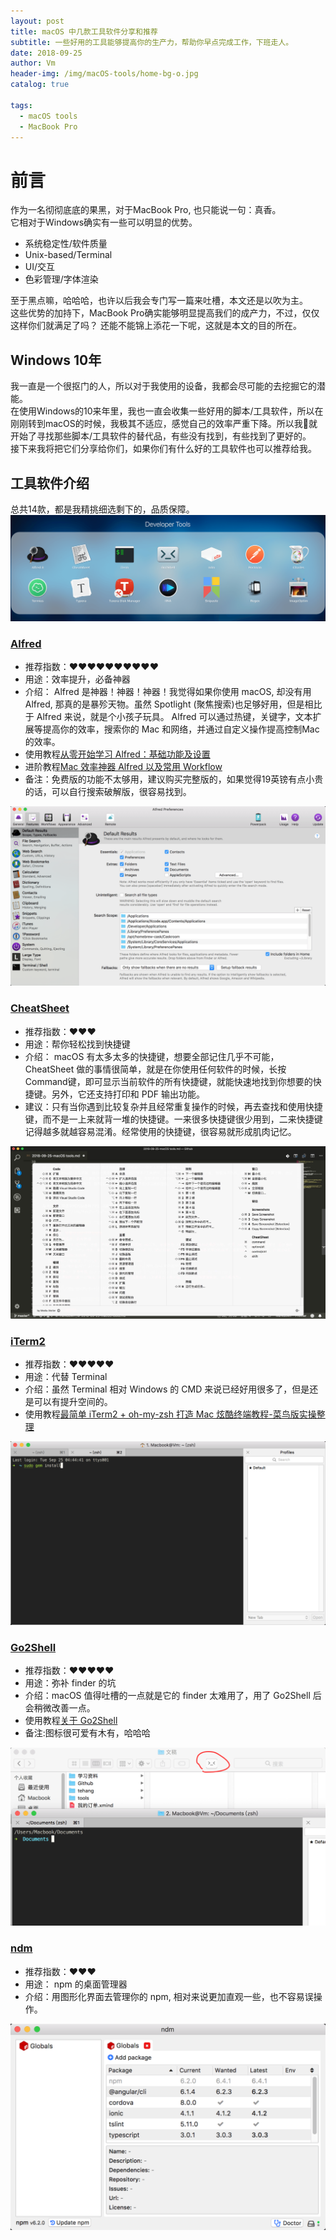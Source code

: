 ```yaml
---
layout: post
title: macOS 中几款工具软件分享和推荐
subtitle: 一些好用的工具能够提高你的生产力，帮助你早点完成工作，下班走人。
date: 2018-09-25
author: Vm
header-img: /img/macOS-tools/home-bg-o.jpg 
catalog: true

tags:
  - macOS tools
  - MacBook Pro
---
```


# 前言

作为一名彻彻底底的果黑，对于MacBook Pro, 也只能说一句：真香。  
它相对于Windows确实有一些可以明显的优势。

- 系统稳定性/软件质量
- Unix-based/Terminal
- UI/交互
- 色彩管理/字体渲染

至于黑点嘛，哈哈哈，也许以后我会专门写一篇来吐槽，本文还是以吹为主。  
这些优势的加持下，MacBook Pro确实能够明显提高我们的成产力，不过，仅仅这样你们就满足了吗？
还能不能锦上添花一下呢，这就是本文的目的所在。

## Windows 10年

我一直是一个很抠门的人，所以对于我使用的设备，我都会尽可能的去挖掘它的潜能。  
在使用Windows的10来年里，我也一直会收集一些好用的脚本/工具软件，所以在刚刚转到macOS的时候，我极其不适应，感觉自己的效率严重下降。所以我就开始了寻找那些脚本/工具软件的替代品，有些没有找到，有些找到了更好的。  
接下来我将把它们分享给你们，如果你们有什么好的工具软件也可以推荐给我。

## 工具软件介绍

总共14款，都是我精挑细选剩下的，品质保障。
![All tools](/img/macOS-tools/all-tools.png)

### [Alfred](https://www.alfredapp.com/)

- 推荐指数：❤️❤️❤️❤️❤️❤️❤️❤️❤️❤️
- 用途：效率提升，必备神器
- 介绍： Alfred 是神器！神器！神器！我觉得如果你使用 macOS, 却没有用 Alfred, 那真的是暴殄天物。虽然 Spotlight (聚焦搜索)也足够好用，但是相比于 Alfred 来说，就是个小孩子玩具。 Alfred 可以通过热键，关键字，文本扩展等提高你的效率，搜索你的 Mac 和网络，并通过自定义操作提高控制Mac的效率。
- 使用教程[从零开始学习 Alfred：基础功能及设置](https://sspai.com/post/32979)
- 进阶教程[Mac 效率神器 Alfred 以及常用 Workflow](https://www.jianshu.com/p/0e78168da7ab)
- 备注：免费版的功能不太够用，建议购买完整版的，如果觉得19英镑有点小贵的话，可以自行搜索破解版，很容易找到。

![Alfred](/img/macOS-tools/alfred.png)

### [CheatSheet](https://www.mediaatelier.com/CheatSheet/)

- 推荐指数：❤️❤️❤️
- 用途：帮你轻松找到快捷键
- 介绍： macOS 有太多太多的快捷键，想要全部记住几乎不可能， CheatSheet 做的事情很简单，就是在你使用任何软件的时候，长按Command键，即可显示当前软件的所有快捷键，就能快速地找到你想要的快捷键。另外，它还支持打印和 PDF 输出功能。
- 建议：只有当你遇到比较复杂并且经常重复操作的时候，再去查找和使用快捷键，而不是一上来就背一堆的快捷键。一来很多快捷键很少用到，二来快捷键记得越多就越容易混淆。经常使用的快捷键，很容易就形成肌肉记忆。

![Alfred](/img/macOS-tools/cheatsheet.png)

### [iTerm2](https://www.iterm2.com)

- 推荐指数：❤️❤️❤️❤️❤️
- 用途：代替 Terminal
- 介绍：虽然 Terminal 相对 Windows 的 CMD 来说已经好用很多了，但是还是可以有提升空间的。
- 使用教程[最简单 iTerm2 + oh-my-zsh 打造 Mac 炫酷终端教程-菜鸟版实操整理](https://www.jianshu.com/p/53eb1075f627)

![iTerm2](/img/macOS-tools/iTerm2.png)

### [Go2Shell](http://zipzapmac.com/go2shell)

- 推荐指数：❤️❤️❤️❤️❤️
- 用途：弥补 finder 的坑
- 介绍：macOS 值得吐槽的一点就是它的 finder 太难用了，用了 Go2Shell 后会稍微改善一点。
- 使用教程[关于 Go2Shell](https://www.jianshu.com/p/bae3a64ea762)
- 备注:图标很可爱有木有，哈哈哈

![Go2Shell](/img/macOS-tools/Go2Shell.png)

### [ndm](https://720kb.github.io/ndm/)

- 推荐指数：❤️❤️❤️
- 用途： npm 的桌面管理器
- 介绍：用图形化界面去管理你的 npm, 相对来说更加直观一些，也不容易误操作。

![ndm](/img/macOS-tools/ndm.png)